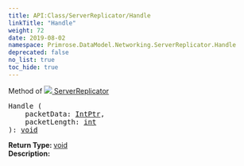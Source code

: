 ```yaml
---
title: API:Class/ServerReplicator/Handle
linkTitle: "Handle"
weight: 72
date: 2019-08-02
namespace: Primrose.DataModel.Networking.ServerReplicator.Handle
deprecated: false
no_list: true
toc_hide: true
---
```

Method of <a href="/docs/api-reference/Class/ServerReplicator"><img src="/icons/silk/connect.png"/>&nbsp;ServerReplicator</a>
<pre class="method-declaration">
Handle (
    packetData: <a class="type" href="/docs/api-reference/System/Primitives#intptr">IntPtr</a>,
    packetLength: <a class="type" href="/docs/api-reference/System/Primitives#int32">int</a>
): <a class="type" href="/docs/api-reference/System/void">void</a></pre>
<b>Return Type: </b>
<a class="type" href="/docs/api-reference/System/void">void</a>
<br/>
<b>Description: </b>